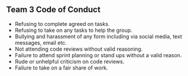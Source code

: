 ## Team 3 Code of Conduct

- Refusing to complete agreed on tasks.
- Refusing to take on any tasks to help the group.
- Bullying and harassment of any form including via social media, text messages, email etc.
- Not attending code reviews without valid reasoning.
- Failure to attend sprint planning or stand ups without a valid reason.
- Rude or unhelpful criticism on code reviews.
- Failure to take on a fair share of work.
